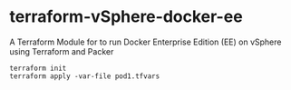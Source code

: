 # terraform-vSphere-docker-ee
A Terraform Module for to run Docker Enterprise Edition (EE) on vSphere using Terraform and Packer

````
terraform init
terraform apply -var-file pod1.tfvars
````
